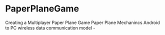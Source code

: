 # PaperPlaneGame
Creating a Multiplayer Paper Plane Game 
Paper Plane Mechanincs 
Android to PC wireless data communication model -
